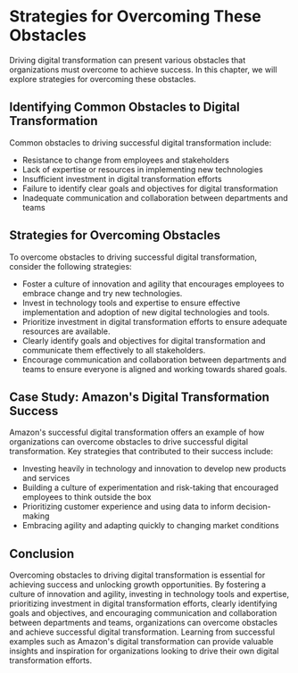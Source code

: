 Strategies for Overcoming These Obstacles
=============================================================================================================

Driving digital transformation can present various obstacles that organizations must overcome to achieve success. In this chapter, we will explore strategies for overcoming these obstacles.

Identifying Common Obstacles to Digital Transformation
------------------------------------------------------

Common obstacles to driving successful digital transformation include:

* Resistance to change from employees and stakeholders
* Lack of expertise or resources in implementing new technologies
* Insufficient investment in digital transformation efforts
* Failure to identify clear goals and objectives for digital transformation
* Inadequate communication and collaboration between departments and teams

Strategies for Overcoming Obstacles
-----------------------------------

To overcome obstacles to driving successful digital transformation, consider the following strategies:

* Foster a culture of innovation and agility that encourages employees to embrace change and try new technologies.
* Invest in technology tools and expertise to ensure effective implementation and adoption of new digital technologies and tools.
* Prioritize investment in digital transformation efforts to ensure adequate resources are available.
* Clearly identify goals and objectives for digital transformation and communicate them effectively to all stakeholders.
* Encourage communication and collaboration between departments and teams to ensure everyone is aligned and working towards shared goals.

Case Study: Amazon's Digital Transformation Success
---------------------------------------------------

Amazon's successful digital transformation offers an example of how organizations can overcome obstacles to drive successful digital transformation. Key strategies that contributed to their success include:

* Investing heavily in technology and innovation to develop new products and services
* Building a culture of experimentation and risk-taking that encouraged employees to think outside the box
* Prioritizing customer experience and using data to inform decision-making
* Embracing agility and adapting quickly to changing market conditions

Conclusion
----------

Overcoming obstacles to driving digital transformation is essential for achieving success and unlocking growth opportunities. By fostering a culture of innovation and agility, investing in technology tools and expertise, prioritizing investment in digital transformation efforts, clearly identifying goals and objectives, and encouraging communication and collaboration between departments and teams, organizations can overcome obstacles and achieve successful digital transformation. Learning from successful examples such as Amazon's digital transformation can provide valuable insights and inspiration for organizations looking to drive their own digital transformation efforts.
